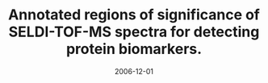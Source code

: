 ---
link: https://pubmed.com/17072907
journal: Proteomics
title: Annotated regions of significance of SELDI-TOF-MS spectra for detecting protein biomarkers.
date: 2006-12-01
authors: Tan, CS, Ploner, A, Quandt, A, Lehtiö, J, Pernemalm, M, Lewensohn, R, Pawitan, Y
---